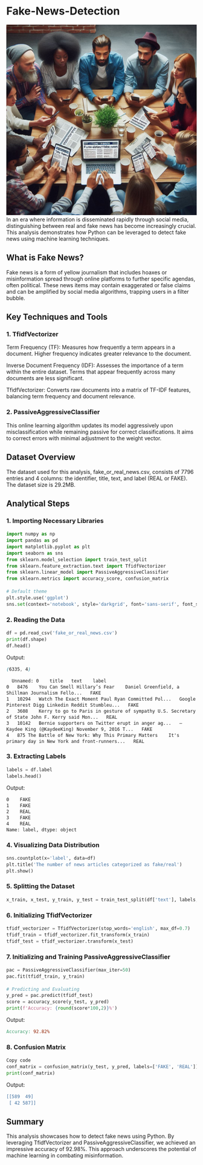 # Fake-News-Detection
![Fake-News-Detection](Fake_News.jpg)
In an era where information is disseminated rapidly through social media, distinguishing between real and fake news has become increasingly crucial. This analysis demonstrates how Python can be leveraged to detect fake news using machine learning techniques.

## What is Fake News?
Fake news is a form of yellow journalism that includes hoaxes or misinformation spread through online platforms to further specific agendas, often political. These news items may contain exaggerated or false claims and can be amplified by social media algorithms, trapping users in a filter bubble.

## Key Techniques and Tools
### 1. TfidfVectorizer
Term Frequency (TF): Measures how frequently a term appears in a document. Higher frequency indicates greater relevance to the document.

Inverse Document Frequency (IDF): Assesses the importance of a term within the entire dataset. Terms that appear frequently across many documents are less significant.

TfidfVectorizer: Converts raw documents into a matrix of TF-IDF features, balancing term frequency and document relevance.

### 2. PassiveAggressiveClassifier
This online learning algorithm updates its model aggressively upon misclassification while remaining passive for correct classifications. It aims to correct errors with minimal adjustment to the weight vector.

## Dataset Overview
The dataset used for this analysis, fake_or_real_news.csv, consists of 7796 entries and 4 columns: the identifier, title, text, and label (REAL or FAKE). The dataset size is 29.2MB.

## Analytical Steps
### 1. Importing Necessary Libraries
```python
import numpy as np
import pandas as pd
import matplotlib.pyplot as plt
import seaborn as sns
from sklearn.model_selection import train_test_split
from sklearn.feature_extraction.text import TfidfVectorizer
from sklearn.linear_model import PassiveAggressiveClassifier
from sklearn.metrics import accuracy_score, confusion_matrix

# Default theme
plt.style.use('ggplot')
sns.set(context='notebook', style='darkgrid', font='sans-serif', font_scale=1)
```

### 2. Reading the Data
```python
df = pd.read_csv('fake_or_real_news.csv')
print(df.shape)
df.head()
```
Output:
```scss
(6335, 4)
```
```vbnet
  Unnamed: 0	title	text	label
0	8476	You Can Smell Hillary’s Fear	Daniel Greenfield, a Shillman Journalism Fello...	FAKE
1	10294	Watch The Exact Moment Paul Ryan Committed Pol...	Google Pinterest Digg Linkedin Reddit Stumbleu...	FAKE
2	3608	Kerry to go to Paris in gesture of sympathy	U.S. Secretary of State John F. Kerry said Mon...	REAL
3	10142	Bernie supporters on Twitter erupt in anger ag...	— Kaydee King (@KaydeeKing) November 9, 2016 T...	FAKE
4	875	The Battle of New York: Why This Primary Matters	It's primary day in New York and front-runners...	REAL
```

### 3. Extracting Labels
```python
labels = df.label
labels.head()
```

Output:
```less
0    FAKE
1    FAKE
2    REAL
3    FAKE
4    REAL
Name: label, dtype: object
```

### 4. Visualizing Data Distribution
```python
sns.countplot(x='label', data=df)
plt.title('The number of news articles categorized as fake/real')
plt.show()
```

### 5. Splitting the Dataset
```python
x_train, x_test, y_train, y_test = train_test_split(df['text'], labels, test_size=0.2, random_state=7)
```

### 6. Initializing TfidfVectorizer
```python
tfidf_vectorizer = TfidfVectorizer(stop_words='english', max_df=0.7)
tfidf_train = tfidf_vectorizer.fit_transform(x_train) 
tfidf_test = tfidf_vectorizer.transform(x_test)
```

### 7. Initializing and Training PassiveAggressiveClassifier
```python
pac = PassiveAggressiveClassifier(max_iter=50)
pac.fit(tfidf_train, y_train)

# Predicting and Evaluating
y_pred = pac.predict(tfidf_test)
score = accuracy_score(y_test, y_pred)
print(f'Accuracy: {round(score*100,2)}%')
```

Output:
```makefile
Accuracy: 92.82%
```

### 8. Confusion Matrix
```python
Copy code
conf_matrix = confusion_matrix(y_test, y_pred, labels=['FAKE', 'REAL'])
print(conf_matrix)
```

Output:
```lua
[[589  49]
 [ 42 587]]
```
## Summary
This analysis showcases how to detect fake news using Python. By leveraging TfidfVectorizer and PassiveAggressiveClassifier, we achieved an impressive accuracy of 92.98%. This approach underscores the potential of machine learning in combating misinformation.
